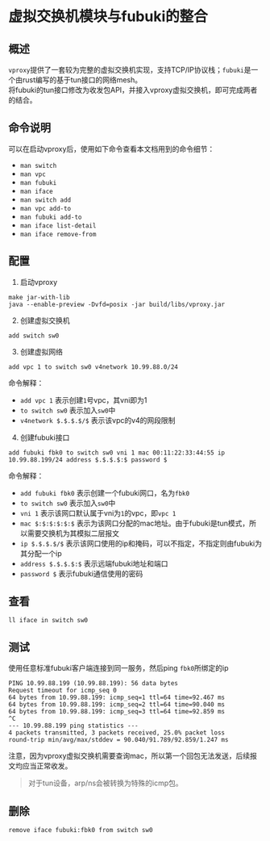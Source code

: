 # 虚拟交换机模块与fubuki的整合

## 概述

`vproxy`提供了一套较为完整的虚拟交换机实现，支持TCP/IP协议栈；`fubuki`是一个由rust编写的基于tun接口的网络mesh。  
将fubuki的tun接口修改为收发包API，并接入vproxy虚拟交换机，即可完成两者的结合。

## 命令说明

可以在启动vproxy后，使用如下命令查看本文档用到的命令细节：

* `man switch`
* `man vpc`
* `man fubuki`
* `man iface`
* `man switch add`
* `man vpc add-to`
* `man fubuki add-to`
* `man iface list-detail`
* `man iface remove-from`

## 配置

1. 启动vproxy

```
make jar-with-lib
java --enable-preview -Dvfd=posix -jar build/libs/vproxy.jar
```

2. 创建虚拟交换机

```
add switch sw0
```

3. 创建虚拟网络

```
add vpc 1 to switch sw0 v4network 10.99.88.0/24
```

命令解释：

* `add vpc 1` 表示创建`1`号vpc，其vni即为1
* `to switch sw0` 表示加入`sw0`中
* `v4network $.$.$.$/$` 表示该vpc的v4的网段限制

4. 创建fubuki接口

```
add fubuki fbk0 to switch sw0 vni 1 mac 00:11:22:33:44:55 ip 10.99.88.199/24 address $.$.$.$:$ password $
```

命令解释：

* `add fubuki fbk0` 表示创建一个fubuki网口，名为`fbk0`
* `to switch sw0` 表示加入`sw0`中
* `vni 1` 表示该网口默认属于vni为`1`的vpc，即`vpc 1`
* `mac $:$:$:$:$:$` 表示为该网口分配的mac地址。由于fubuki是tun模式，所以需要交换机为其模拟二层报文
* `ip $.$.$.$/$` 表示该网口使用的ip和掩码，可以不指定，不指定则由fubuki为其分配一个ip
* `address $.$.$.$:$` 表示远端fubuki地址和端口
* `password $` 表示fubuki通信使用的密码

## 查看

```
ll iface in switch sw0
```

## 测试

使用任意标准fubuki客户端连接到同一服务，然后ping `fbk0`所绑定的ip

```
PING 10.99.88.199 (10.99.88.199): 56 data bytes
Request timeout for icmp_seq 0
64 bytes from 10.99.88.199: icmp_seq=1 ttl=64 time=92.467 ms
64 bytes from 10.99.88.199: icmp_seq=2 ttl=64 time=90.040 ms
64 bytes from 10.99.88.199: icmp_seq=3 ttl=64 time=92.859 ms
^C
--- 10.99.88.199 ping statistics ---
4 packets transmitted, 3 packets received, 25.0% packet loss
round-trip min/avg/max/stddev = 90.040/91.789/92.859/1.247 ms
```

注意，因为vproxy虚拟交换机需要查询mac，所以第一个回包无法发送，后续报文均应当正常收发。

> 对于tun设备，arp/ns会被转换为特殊的icmp包。

## 删除

```
remove iface fubuki:fbk0 from switch sw0
```
